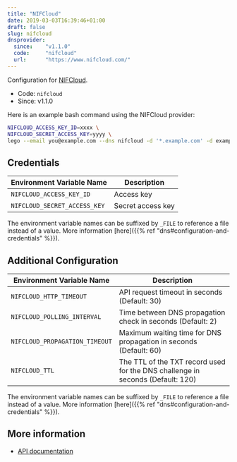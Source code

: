 ```yaml
---
title: "NIFCloud"
date: 2019-03-03T16:39:46+01:00
draft: false
slug: nifcloud
dnsprovider:
  since:    "v1.1.0"
  code:     "nifcloud"
  url:      "https://www.nifcloud.com/"
---
```


<!-- THIS DOCUMENTATION IS AUTO-GENERATED. PLEASE DO NOT EDIT. -->
<!-- providers/dns/nifcloud/nifcloud.toml -->
<!-- THIS DOCUMENTATION IS AUTO-GENERATED. PLEASE DO NOT EDIT. -->


Configuration for [NIFCloud](https://www.nifcloud.com/).


<!--more-->

- Code: `nifcloud`
- Since: v1.1.0


Here is an example bash command using the NIFCloud provider:

```bash
NIFCLOUD_ACCESS_KEY_ID=xxxx \
NIFCLOUD_SECRET_ACCESS_KEY=yyyy \
lego --email you@example.com --dns nifcloud -d '*.example.com' -d example.com run
```




## Credentials

| Environment Variable Name | Description |
|-----------------------|-------------|
| `NIFCLOUD_ACCESS_KEY_ID` | Access key |
| `NIFCLOUD_SECRET_ACCESS_KEY` | Secret access key |

The environment variable names can be suffixed by `_FILE` to reference a file instead of a value.
More information [here]({{% ref "dns#configuration-and-credentials" %}}).


## Additional Configuration

| Environment Variable Name | Description |
|--------------------------------|-------------|
| `NIFCLOUD_HTTP_TIMEOUT` | API request timeout in seconds (Default: 30) |
| `NIFCLOUD_POLLING_INTERVAL` | Time between DNS propagation check in seconds (Default: 2) |
| `NIFCLOUD_PROPAGATION_TIMEOUT` | Maximum waiting time for DNS propagation in seconds (Default: 60) |
| `NIFCLOUD_TTL` | The TTL of the TXT record used for the DNS challenge in seconds (Default: 120) |

The environment variable names can be suffixed by `_FILE` to reference a file instead of a value.
More information [here]({{% ref "dns#configuration-and-credentials" %}}).




## More information

- [API documentation](https://mbaas.nifcloud.com/doc/current/rest/common/format.html)

<!-- THIS DOCUMENTATION IS AUTO-GENERATED. PLEASE DO NOT EDIT. -->
<!-- providers/dns/nifcloud/nifcloud.toml -->
<!-- THIS DOCUMENTATION IS AUTO-GENERATED. PLEASE DO NOT EDIT. -->
